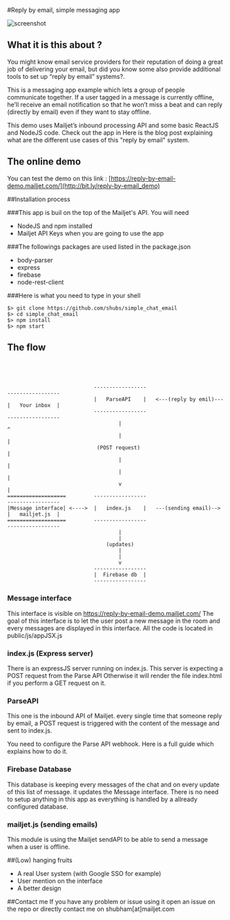 #Reply by email, simple messaging app

![screenshot](http://img11.hostingpics.net/pics/386142ScreenShot20151102at112634.png)

## What it is this about ?
You might know email service providers for their reputation of doing a great job of delivering your email, but did you know some also provide additional tools to set up “reply by email” systems?. 

This is a messaging app example which lets a group of people communicate together. If a user tagged in a message is currently offline, he’ll receive an email notification so that he won’t miss a beat and can reply (directly by email) even if they want to stay offline. 

This demo uses  Mailjet’s inbound processing API and some basic ReactJS and NodeJS code. Check out the app in 
Here is the blog post explaining what are the different use cases of this "reply by email" system.


## The online demo
You can test the demo on this link : [https://reply-by-email-demo.mailjet.com/](http://bit.ly/reply-by-email_demo)

##Installation process

###This app is buil on the top of the Mailjet's API. You will need
-	NodeJS and npm installed
-	Mailjet API Keys when you are going to use the app

###The followings packages are used listed in the package.json
-	body-parser
-	express
-	firebase
-	node-rest-client

###Here is what you need to type in your shell
```
$> git clone https://github.com/shubs/simple_chat_email
$> cd simple_chat_email
$> npm install
$> npm start
```

## The flow
```




							-----------------							-----------------
							|	ParseAPI 	|	<---(reply by emil)---	|   Your inbox	|
							-----------------							-----------------
									|											^
									|											|
							 (POST request)										|
									|											|
									|											|
									v 											|
===================			-----------------							-----------------
|Message interface| <---->	|	index.js 	|	---(sending email)-->	|	mailjet.js 	|
===================			-----------------							-----------------
									|
									|
								(updates)
									|
									|
									v
							-----------------
							|  Firebase db	|
							-----------------
```

### Message interface
This interface is visible on https://reply-by-email-demo.mailjet.com/
The goal of this interface is to let the user post a new message in the room and every messages are displayed in this interface.
All the code is located in public/js/appJSX.js 

### index.js (Express server)
There is an expressJS server running on index.js. This server is expecting a POST request from the Parse API
Otherwise it will render the file index.html if you perform a GET request on it.

### ParseAPI
This one is the inbound API of Mailjet. every single time that someone reply by email, a POST request is triggered with the content of the message and sent to index.js.

You need to configure the Parse API webhook. Here is a full guide which explains how to do it.

### Firebase Database
This database is keeping every messages of the chat and on every update of this list of message. it updates the Message interface.
There is no need to setup anything in this app as everything is handled by a allready configured database.

### mailjet.js (sending emails)
This module is using the Mailjet sendAPI to be able to send a message when a user is offline.


##(Low) hanging fruits
-	A real User system (with Google SSO for example)
-	User mention on the interface
-	A better design


##Contact me
If you have any problem or issue using it open an issue on the repo or directly contact me on shubham[at]mailjet.com



